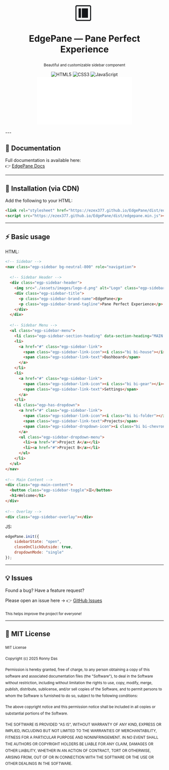 <div align="center">

<img src="./assets/images/logo-d.png" alt="EdgePane Logo" width="50" style="vertical-align: middle; margin-right: 8px;" />

# EdgePane — Pane Perfect Experience  

<sub>Beautiful and customizable sidebar component</sub>  

![HTML5](https://img.shields.io/badge/HTML5-orange?logo=html5&logoColor=white) 
![CSS3](https://img.shields.io/badge/CSS3-blue?logo=css3&logoColor=white) 
![JavaScript](https://img.shields.io/badge/JavaScript-yellow?logo=javascript&logoColor=black)
![[License: MIT](https://img.shields.io/badge/License-MIT-green.svg)](./docs/license.html) 

</div>
---

## 📖 Documentation

Full documentation is available here:  
👉 [EdgePane Docs](https://ezex377.github.io/EdgePane/index.html)

---

## 🚀 Installation (via CDN)

Add the following to your HTML:

```html
<link rel="stylesheet" href="https://ezex377.github.io/EdgePane/dist/edgepane.min.css" />
<script src="https://ezex377.github.io/EdgePane/dist/edgepane.min.js"></script>
```
---

## ⚡ Basic usage

HTML:

```html
<!-- Sidebar -->
<nav class="egp-sidebar bg-neutral-800" role="navigation">

  <!-- Sidebar Header -->
  <div class="egp-sidebar-header">
    <img src="./assets/images/logo-d.png" alt="Logo" class="egp-sidebar-logo" />
    <div class="egp-sidebar-title">
      <p class="egp-sidebar-brand-name">EdgePane</p>
      <p class="egp-sidebar-brand-tagline">Pane Perfect Experience</p>
    </div>
  </div>

  <!-- Sidebar Menu -->
  <ul class="egp-sidebar-menu">
    <li class="egp-sidebar-section-heading" data-section-heading="MAIN NAVIGATION"></li>
    <li>
      <a href="#" class="egp-sidebar-link">
        <span class="egp-sidebar-link-icon"><i class="bi bi-house"></i></span>
        <span class="egp-sidebar-link-text">Dashboard</span>
      </a>
    </li>
    <li>
      <a href="#" class="egp-sidebar-link">
        <span class="egp-sidebar-link-icon"><i class="bi bi-gear"></i></span>
        <span class="egp-sidebar-link-text">Settings</span>
      </a>
    </li>
    <li class="egp-has-dropdown">
      <a href="#" class="egp-sidebar-link">
        <span class="egp-sidebar-link-icon"><i class="bi bi-folder"></i></span>
        <span class="egp-sidebar-link-text">Projects</span>
        <span class="egp-sidebar-dropdown-icon"><i class="bi bi-chevron-down"></i></span>
      </a>
      <ul class="egp-sidebar-dropdown-menu">
        <li><a href="#">Project A</a></li>
        <li><a href="#">Project B</a></li>
      </ul>
    </li>
  </ul>
</nav>

<!-- Main Content -->
<div class="egp-main-content">
  <button class="egp-sidebar-toggle">☰</button>
  <h1>Welcome</h1>
</div>

<!-- Overlay -->
<div class="egp-sidebar-overlay"></div>
```

JS:

```js
edgePane.init({
    sidebarState: "open",
    closeOnClickOutside: true,
    dropdownMode: "single"
});
```

---

## 💡  Issues

Found a bug? Have a feature request?

Please open an issue here → 👉 [GitHub Issues](https://github.com/EZeX377/EdgePane/issues)

<sub>This helps improve the project for everyone!</sub>

---

## 📜  MIT License

<sub>MIT License</sub>

<sub>Copyright (c) 2025 Ronny Das</sub>

<sub>Permission is hereby granted, free of charge, to any person obtaining a copy of this software and associated documentation files (the "Software"), to deal in the Software without restriction, including 
without limitation the rights to use, copy, modify, merge, publish, distribute, sublicense, and/or sell copies of the Software, and to permit persons to whom the Software is furnished to do so, subject to 
the following conditions: </sub>

<sub>The above copyright notice and this permission notice shall be included in all copies or substantial portions of the Software.</sub>

<sub>THE SOFTWARE IS PROVIDED "AS IS", WITHOUT WARRANTY OF ANY KIND, EXPRESS OR IMPLIED, INCLUDING BUT NOT LIMITED TO THE WARRANTIES OF MERCHANTABILITY,
FITNESS FOR A PARTICULAR PURPOSE AND NONINFRINGEMENT. IN NO EVENT SHALL THE AUTHORS OR COPYRIGHT HOLDERS BE LIABLE FOR ANY CLAIM, DAMAGES OR OTHER 
LIABILITY, WHETHER IN AN ACTION OF CONTRACT, TORT OR OTHERWISE, ARISING FROM, OUT OF OR IN CONNECTION WITH THE SOFTWARE OR THE USE OR OTHER DEALINGS IN THE
SOFTWARE.</sub>